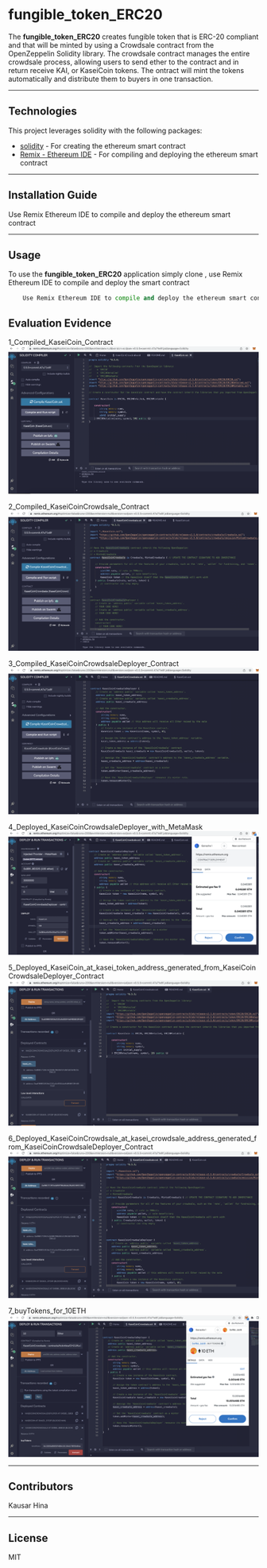 # fungible_token_ERC20

The **fungible_token_ERC20** creates fungible token that is ERC-20 compliant and that will be minted by using a Crowdsale contract from the OpenZeppelin Solidity library. The crowdsale contract manages the entire crowdsale process, allowing users to send ether to the contract and in return receive KAI, or KaseiCoin tokens. The ontract will mint the tokens automatically and distribute them to buyers in one transaction.


---

## Technologies

This project leverages solidity with the following packages:

* [solidity](https://soliditylang.org/) - For creating the ethereum smart contract
* [Remix - Ethereum IDE](https://remix.ethereum.org) - For compiling and deploying the ethereum smart contract 


---

## Installation Guide

Use Remix Ethereum IDE to compile and deploy the ethereum smart contract 

---


## Usage

To use the **fungible_token_ERC20**  application simply clone , use Remix Ethereum IDE to compile and deploy the smart contract

```python
    Use Remix Ethereum IDE to compile and deploy the ethereum smart contract 
```


## Evaluation Evidence

1_Compiled_KaseiCoin_Contract
![D1_Compiled_KaseiCoin_Contract](Images/1_Compiled_KaseiCoin_Contract.png)


2_Compiled_KaseiCoinCrowdsale_Contract
![2_Compiled_KaseiCoinCrowdsale_Contract](Images/2_Compiled_KaseiCoinCrowdsale_Contract.png)


3_Compiled_KaseiCoinCrowdsaleDeployer_Contract
![3_Compiled_KaseiCoinCrowdsaleDeployer_Contract](Images/3_Compiled_KaseiCoinCrowdsaleDeployer_Contract.png)


4_Deployed_KaseiCoinCrowdsaleDeployer_with_MetaMask
![4_Deployed_KaseiCoinCrowdsaleDeployer_with_MetaMask](Images/4_Deployed_KaseiCoinCrowdsaleDeployer_with_MetaMask.png)


5_Deployed_KaseiCoin_at_kasei_token_address_generated_from_KaseiCoinCrowdsaleDeployer_Contract
![5_Deployed_KaseiCoin_at_kasei_token_address_generated_from_KaseiCoinCrowdsaleDeployer_Contract](Images/5_Deployed_KaseiCoin_at_kasei_token_address_generated_from_KaseiCoinCrowdsaleDeployer_Contract.png)


6_Deployed_KaseiCoinCrowdsale_at_kasei_crowdsale_address_generated_from_KaseiCoinCrowdsaleDeployer_Contract
![6_Deployed_KaseiCoinCrowdsale_at_kasei_crowdsale_address_generated_from_KaseiCoinCrowdsaleDeployer_Contract](Images/6_Deployed_KaseiCoinCrowdsale_at_kasei_crowdsale_address_generated_from_KaseiCoinCrowdsaleDeployer_Contract.png)


7_buyTokens_for_10ETH
![7_buyTokens_for_10ETH](Images/7_buyTokens_for_10ETH.png)


---

## Contributors

Kausar Hina

---

## License

MIT




